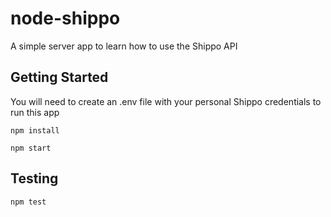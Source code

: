 # node-shippo

A simple server app to learn how to use the Shippo API

## Getting Started

You will need to create an .env file with your personal Shippo credentials to run this app

```
npm install
```

```
npm start
```


## Testing

```
npm test
```
